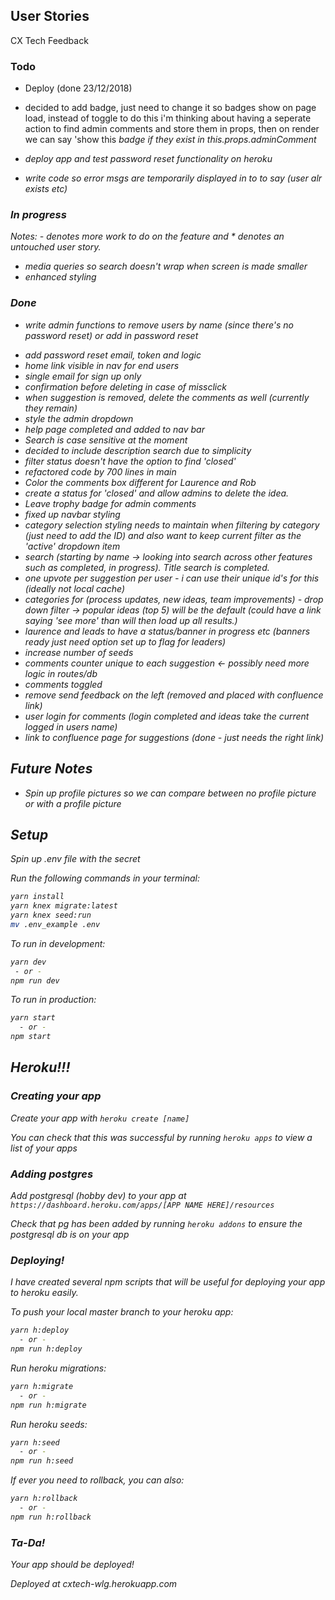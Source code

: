 ## User Stories

CX Tech Feedback

### Todo

- Deploy (done 23/12/2018)

- decided to add badge, just need to change it so badges show on page load, instead of toggle
  to do this i'm thinking about having a seperate action to find admin comments and store them in props, then on render we can
  say 'show this <i> badge if they exist in this.props.adminComment

- deploy app and test password reset functionality on heroku

- write code so error msgs are temporarily displayed in to to say (user alr exists etc)

### In progress

Notes: - denotes more work to do on the feature and \* denotes an untouched user story.

- media queries so search doesn't wrap when screen is made smaller
- enhanced styling

### Done

- write admin functions to remove users by name (since there's no password reset) or add in password reset

* add password reset email, token and logic
* home link visible in nav for end users
* single email for sign up only
* confirmation before deleting in case of missclick
* when suggestion is removed, delete the comments as well (currently they remain)
* style the admin dropdown
* help page completed and added to nav bar
* Search is case sensitive at the moment
* decided to include description search due to simplicity
* filter status doesn't have the option to find 'closed'
* refactored code by 700 lines in main
* Color the comments box different for Laurence and Rob
* create a status for 'closed' and allow admins to delete the idea.
* Leave trophy badge for admin comments
* fixed up navbar styling
* category selection styling needs to maintain when filtering by category (just need to add the ID) and also want to keep current filter as the 'active' dropdown item
* search (starting by name -> looking into search across other features such as completed, in progress). Title search is completed.
* one upvote per suggestion per user - i can use their unique id's for this (ideally not local cache)
* categories for (process updates, new ideas, team improvements) - drop down filter -> popular ideas (top 5) will be the default (could have a link saying 'see more' than will then load up all results.)
* laurence and leads to have a status/banner in progress etc (banners ready just need option set up to flag for leaders)
* increase number of seeds
* comments counter unique to each suggestion <- possibly need more logic in routes/db
* comments toggled
* remove send feedback on the left (removed and placed with confluence link)
* user login for comments (login completed and ideas take the current logged in users name)
* link to confluence page for suggestions (done - just needs the right link)

## Future Notes

- Spin up profile pictures so we can compare between no profile picture or with a profile picture

## Setup

Spin up .env file with the secret

Run the following commands in your terminal:

```sh
yarn install
yarn knex migrate:latest
yarn knex seed:run
mv .env_example .env
```

To run in development:

```sh
yarn dev
 - or -
npm run dev

```

To run in production:

```sh
yarn start
  - or -
npm start
```

## Heroku!!!

### Creating your app

Create your app with `heroku create [name]`

You can check that this was successful by running `heroku apps` to view a list of your apps

### Adding postgres

Add postgresql (hobby dev) to your app at `https://dashboard.heroku.com/apps/[APP NAME HERE]/resources`

Check that pg has been added by running `heroku addons` to ensure the postgresql db is on your app

### Deploying!

I have created several npm scripts that will be useful for deploying your app to heroku easily.

To push your local master branch to your heroku app:

```sh
yarn h:deploy
  - or -
npm run h:deploy
```

Run heroku migrations:

```sh
yarn h:migrate
  - or -
npm run h:migrate
```

Run heroku seeds:

```sh
yarn h:seed
  - or -
npm run h:seed
```

If ever you need to rollback, you can also:

```sh
yarn h:rollback
  - or -
npm run h:rollback
```

### Ta-Da!

Your app should be deployed!

Deployed at cxtech-wlg.herokuapp.com
